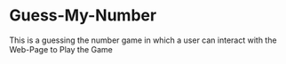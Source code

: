 # Guess-My-Number
This is a guessing the number game in which a user can interact with the Web-Page to Play the Game
